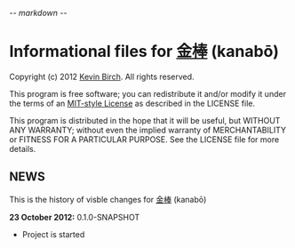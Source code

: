 -*- markdown -*-

# Informational files for [金棒][home] (kanabō)

Copyright (c) 2012 [Kevin Birch](mailto:kmb@pobox.com).  All rights reserved.

This program is free software; you can redistribute it and/or modify
it under the terms of an [MIT-style License][license] as described in
the LICENSE file.

This program is distributed in the hope that it will be useful,
but WITHOUT ANY WARRANTY; without even the implied warranty of
MERCHANTABILITY or FITNESS FOR A PARTICULAR PURPOSE.  See the
LICENSE file for more details.

## NEWS

This is the history of visble changes for [金棒][home] (kanabō) 

**23 October 2012:** 0.1.0-SNAPSHOT

- Project is started

[home]: https://github.com/kevinbirch/kanabo "project home"
[license]: http://www.opensource.org/licenses/ncsa
